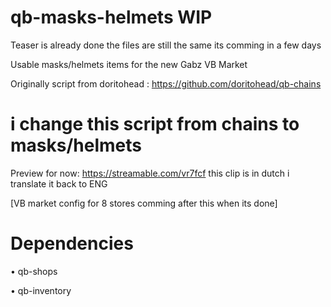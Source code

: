 # qb-masks-helmets WIP

Teaser is already done the files are still the same its comming in a few days 

Usable masks/helmets items for the new Gabz VB Market
 
Originally script from doritohead : https://github.com/doritohead/qb-chains
 
# i change this script from chains to masks/helmets
 

Preview for now: https://streamable.com/vr7fcf this clip is in dutch i translate it back to ENG
 
[VB market config for 8 stores comming after this when its done] 

# Dependencies

• qb-shops

• qb-inventory
